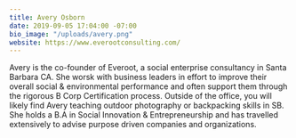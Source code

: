 ```yaml
---
title: Avery Osborn
date: 2019-09-05 17:04:00 -07:00
bio_image: "/uploads/avery.png"
website: https://www.everootconsulting.com/
---
```


Avery is the co-founder of Everoot, a social enterprise consultancy in Santa Barbara CA. She worsk with business leaders in effort to improve their overall social & environmental performance and often support them through the rigorous B Corp Certification process. Outside of the office, you will likely find Avery teaching outdoor photography or backpacking skills in SB. She holds a B.A in Social Innovation & Entrepreneurship and has travelled extensively to advise purpose driven companies and organizations.